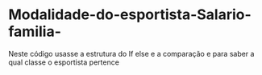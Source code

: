 # Modalidade-do-esportista-Salario-familia-
Neste código usasse a estrutura do If else e a comparação e para saber a qual classe o esportista pertence 
